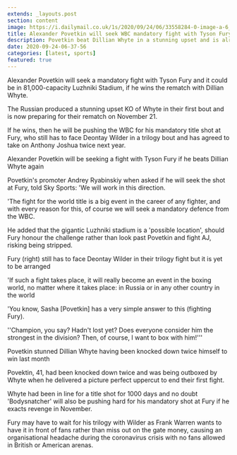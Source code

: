 ```yaml
---
extends: _layouts.post
section: content
image: https://i.dailymail.co.uk/1s/2020/09/24/06/33558284-0-image-a-6_1600925654743.jpg 
title: Alexander Povetkin will seek WBC mandatory fight with Tyson Fury with win over Dillian Whyte 
description: Povetkin beat Dillian Whyte in a stunning upset and is already making plans for the future should he manage the same result again on November 21. He will pursue Tyson Fury. 
date: 2020-09-24-06-37-56 
categories: [latest, sports] 
featured: true 
--- 
```

Alexander Povetkin will seek a mandatory fight with Tyson Fury and it could be in 81,000-capacity Luzhniki Stadium, if he wins the rematch with Dillian Whyte. 

The Russian produced a stunning upset KO of Whyte in their first bout and is now preparing for their rematch on November 21. 

If he wins, then he will be pushing the WBC for his mandatory title shot at Fury, who still has to face Deontay Wilder in a trilogy bout and has agreed to take on Anthony Joshua twice next year. 

Alexander Povetkin will be seeking a fight with Tyson Fury if he beats Dillian Whyte again

Povetkin's promoter Andrey Ryabinskiy when asked if he will seek the shot at Fury, told Sky Sports: 'We will work in this direction.

'The fight for the world title is a big event in the career of any fighter, and with every reason for this, of course we will seek a mandatory defence from the WBC.

He added that the gigantic Luzhniki stadium is a 'possible location', should Fury honour the challenge rather than look past Povetkin and fight AJ, risking being stripped. 

Fury (right) still has to face Deontay Wilder in their trilogy fight but it is yet to be arranged

'If such a fight takes place, it will really become an event in the boxing world, no matter where it takes place: in Russia or in any other country in the world 

 'You know, Sasha [Povetkin] has a very simple answer to this (fighting Fury).

''Champion, you say? Hadn't lost yet? Does everyone consider him the strongest in the division? Then, of course, I want to box with him!'''

Povetkin stunned Dillian Whyte having been knocked down twice himself to win last month

Povektin, 41, had been knocked down twice and was being outboxed by Whyte when he delivered a picture perfect uppercut to end their first fight. 

Whyte had been in line for a title shot for 1000 days and no doubt 'Bodysnatcher' will also be pushing hard for his mandatory shot at Fury if he exacts revenge in November.

Fury may have to wait for his trilogy with Wilder as Frank Warren wants to have it in front of fans rather than miss out on the gate money, causing an organisational headache during the coronavirus crisis with no fans allowed in British or American arenas.  

